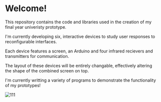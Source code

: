# Welcome!
This repository contains the code and libraries used in the creation of my final year univeristy prototype.

I'm currently developing six, interactive devices to study user responses to reconfigurable interfaces.

Each device features a screen, an Arduino and four infrared recievers and transmitters for communication.

The layout of these devices will be entirely changable, effectively altering the shape of the combined screen on top.

I'm currently writting a variety of programs to demonstrate the functionality of my prototypes!

![111](https://user-images.githubusercontent.com/73670487/152220491-57086dea-c8e4-4376-afe2-5188e711934d.jpg)
